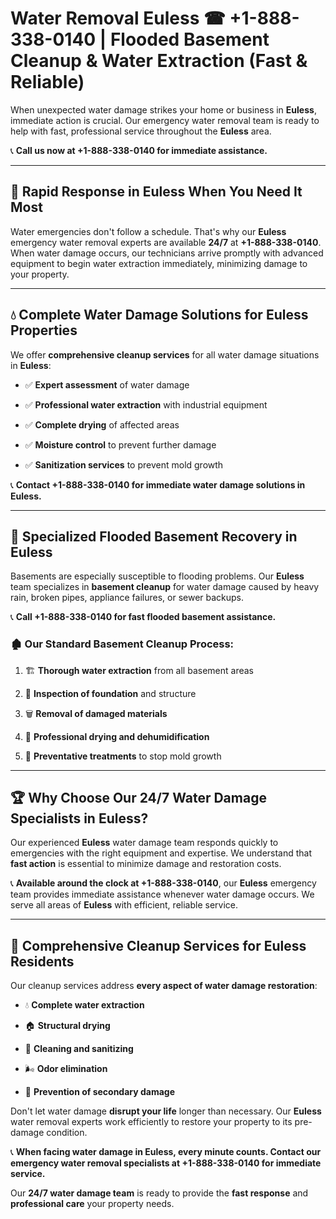 # Water Removal Euless ☎ +1-888-338-0140 | Flooded Basement Cleanup & Water Extraction (Fast & Reliable)

When unexpected water damage strikes your home or business in **Euless**, immediate action is crucial. Our emergency water removal team is ready to help with fast, professional service throughout the **Euless** area. 

📞 **Call us now at +1-888-338-0140 for immediate assistance.**
---
## 🚀 Rapid Response in Euless When You Need It Most
Water emergencies don't follow a schedule. That's why our **Euless** emergency water removal experts are available **24/7** at **+1-888-338-0140**. When water damage occurs, our technicians arrive promptly with advanced equipment to begin water extraction immediately, minimizing damage to your property.
---
## 💧 Complete Water Damage Solutions for Euless Properties
We offer **comprehensive cleanup services** for all water damage situations in **Euless**:
- ✅ **Expert assessment** of water damage  
- ✅ **Professional water extraction** with industrial equipment  
- ✅ **Complete drying** of affected areas  
- ✅ **Moisture control** to prevent further damage  
- ✅ **Sanitization services** to prevent mold growth  
📞 **Contact +1-888-338-0140 for immediate water damage solutions in Euless.**
---
## 🌊 Specialized Flooded Basement Recovery in Euless
Basements are especially susceptible to flooding problems. Our **Euless** team specializes in **basement cleanup** for water damage caused by heavy rain, broken pipes, appliance failures, or sewer backups. 
📞 **Call +1-888-338-0140 for fast flooded basement assistance.**
### 🏚️ Our Standard Basement Cleanup Process:
1. 🏗️ **Thorough water extraction** from all basement areas  
2. 🔎 **Inspection of foundation** and structure  
3. 🗑️ **Removal of damaged materials**  
4. 💨 **Professional drying and dehumidification**  
5. 🚫 **Preventative treatments** to stop mold growth  
---
## 🏆 Why Choose Our 24/7 Water Damage Specialists in Euless?
Our experienced **Euless** water damage team responds quickly to emergencies with the right equipment and expertise. We understand that **fast action** is essential to minimize damage and restoration costs.
📞 **Available around the clock at +1-888-338-0140**, our **Euless** emergency team provides immediate assistance whenever water damage occurs. We serve all areas of **Euless** with efficient, reliable service.
---
## 🧹 Comprehensive Cleanup Services for Euless Residents
Our cleanup services address **every aspect of water damage restoration**:
- 💧 **Complete water extraction**  
- 🏠 **Structural drying**  
- 🧼 **Cleaning and sanitizing**  
- 🌬️ **Odor elimination**  
- 🚫 **Prevention of secondary damage**  
Don't let water damage **disrupt your life** longer than necessary. Our **Euless** water removal experts work efficiently to restore your property to its pre-damage condition.
📞 **When facing water damage in Euless, every minute counts. Contact our emergency water removal specialists at +1-888-338-0140 for immediate service.**
Our **24/7 water damage team** is ready to provide the **fast response** and **professional care** your property needs.

